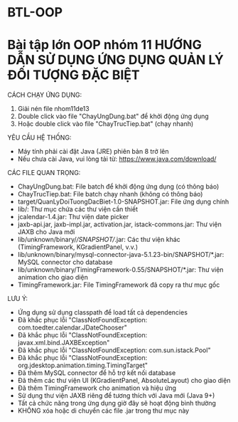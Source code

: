 # BTL-OOP
Bài tập lớn OOP nhóm 11
HƯỚNG DẪN SỬ DỤNG ỨNG DỤNG QUẢN LÝ ĐỐI TƯỢNG ĐẶC BIỆT
===============================================================

CÁCH CHẠY ỨNG DỤNG:
1. Giải nén file nhom11de13
2. Double click vào file "ChayUngDung.bat" để khởi động ứng dụng
3. Hoặc double click vào file "ChayTrucTiep.bat" (chạy nhanh)

YÊU CẦU HỆ THỐNG:
- Máy tính phải cài đặt Java (JRE) phiên bản 8 trở lên
- Nếu chưa cài Java, vui lòng tải từ: https://www.java.com/download/

CÁC FILE QUAN TRỌNG:
- ChayUngDung.bat: File batch để khởi động ứng dụng (có thông báo)
- ChayTrucTiep.bat: File batch chạy nhanh (không có thông báo)
- target/QuanLyDoiTuongDacBiet-1.0-SNAPSHOT.jar: File ứng dụng chính
- lib/: Thư mục chứa các thư viện cần thiết
- jcalendar-1.4.jar: Thư viện date picker
- jaxb-api.jar, jaxb-impl.jar, activation.jar, istack-commons.jar: Thư viện JAXB cho Java mới
- lib/unknown/binary/*/SNAPSHOT/*.jar: Các thư viện khác (TimingFramework, KGradientPanel, v.v.)
- lib/unknown/binary/mysql-connector-java-5.1.23-bin/SNAPSHOT/*.jar: MySQL connector cho database
- lib/unknown/binary/TimingFramework-0.55/SNAPSHOT/*.jar: Thư viện animation cho giao diện
- TimingFramework.jar: File TimingFramework đã copy ra thư mục gốc

LƯU Ý:
- Ứng dụng sử dụng classpath để load tất cả dependencies
- Đã khắc phục lỗi "ClassNotFoundException: com.toedter.calendar.JDateChooser"
- Đã khắc phục lỗi "ClassNotFoundException: javax.xml.bind.JAXBException"
- Đã khắc phục lỗi "ClassNotFoundException: com.sun.istack.Pool"
- Đã khắc phục lỗi "ClassNotFoundException: org.jdesktop.animation.timing.TimingTarget"
- Đã thêm MySQL connector để hỗ trợ kết nối database
- Đã thêm các thư viện UI (KGradientPanel, AbsoluteLayout) cho giao diện
- Đã thêm TimingFramework cho animation và hiệu ứng
- Sử dụng thư viện JAXB riêng để tương thích với Java mới (Java 9+)
- Tất cả chức năng trong ứng dụng giờ đây sẽ hoạt động bình thường
- KHÔNG xóa hoặc di chuyển các file .jar trong thư mục này
 

